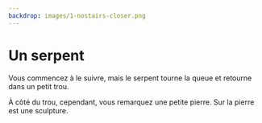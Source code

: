 ```yaml
---
backdrop: images/1-nostairs-closer.png
---
```


# Un serpent

Vous commencez à le suivre, mais le serpent tourne la queue et retourne dans un petit trou.

À côté du trou, cependant, vous remarquez une petite pierre. Sur la pierre est une sculpture.

<Item id="4" />

<Page url="489" instructions="Bien que vous ayez une idée de ce que signifie ce glyphe, vous ouvrez votre guide pour vous en assurer. Au lieu de la signification du glyphe, cependant, il n'y a que son image et une note gribouillée sur la page déchirée: '4: Le langage nommé d'après cette créature transforme le code source en code octet qui peut être exécuté sur n'importe quelle plate-forme prise en charge.' Bien que cela ressemble à du charabia et que vous vous inquiétiez des octets, vous cliquez sur l'URL à côté de l'image du glyphe." action="Marcher vers l'est" condition="4" />
